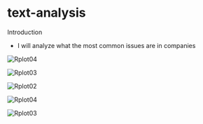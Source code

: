 # text-analysis
Introduction
- I will analyze what the most common issues are in companies


![Rplot04](https://user-images.githubusercontent.com/113206712/222854806-aa75652d-9789-483d-9345-2eb3ea3a76dd.png)


![Rplot03](https://user-images.githubusercontent.com/113206712/222854581-f06da9ae-8d48-470f-ac38-f7be090b20d3.png)


![Rplot02](https://user-images.githubusercontent.com/113206712/222854573-6e0dcdf6-8756-4be6-8896-ddf6b097b24f.png)


![Rplot04](https://user-images.githubusercontent.com/113206712/222854806-aa75652d-9789-483d-9345-2eb3ea3a76dd.png)


![Rplot03](https://user-images.githubusercontent.com/113206712/222854581-f06da9ae-8d48-470f-ac38-f7be090b20d3.png)
